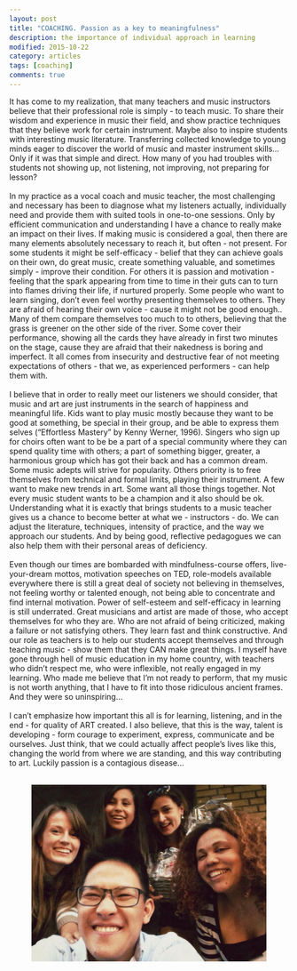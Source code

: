 ```yaml
---
layout: post
title: "COACHING. Passion as a key to meaningfulness"
description: the importance of individual approach in learning
modified: 2015-10-22
category: articles
tags: [coaching]
comments: true
---
```

<p align="justify">

It has come to my realization, that many teachers and music instructors believe that their professional role is simply - to teach music. To share their wisdom and experience in music their field, and show practice techniques that they believe work for certain instrument. Maybe also to inspire students with interesting music literature. Transferring collected knowledge to young minds eager to discover the world of music and master instrument skills… Only if it was that simple and direct. How many of you had troubles with students not showing up, not listening, not improving, not preparing for lesson?
<br><br>
In my practice as a vocal coach and music teacher, the most challenging and necessary has been to diagnose what my listeners actually, individually need and provide them with suited tools in one-to-one sessions. Only by efficient communication and understanding I have a chance to really make an impact on their lives. If making music is considered a goal, then there are many elements absolutely necessary to reach it, but often - not present. For some students it might be self-efficacy - belief that they can achieve goals on their own, do great music, create something valuable, and sometimes simply - improve their condition. For others it is passion and motivation - feeling that the spark appearing from time to time in their guts can to turn into flames driving their life, if nurtured properly. Some people who want to learn singing, don’t even feel worthy presenting themselves to others. They are afraid of hearing their own voice - cause it might not be good enough.. Many of them compare themselves too much to to others, believing that the grass is greener on the other side of the river. Some cover their performance, showing all the cards they have already in first two minutes on the stage, cause they are afraid that their nakedness is boring and imperfect. It all comes from insecurity and destructive fear of not meeting expectations of others - that we, as experienced performers - can help them with.
<br><br>
I believe that in order to really meet our listeners we should consider, that music and art are just instruments in the search of happiness and meaningful life. Kids want to play music mostly because they want to be good at something, be special in their group, and be able to express them selves (“Effortless Mastery” by Kenny Werner, 1996). Singers who sign up for choirs often want to be be a part of a special community where they can spend quality time with others; a part of something bigger, greater, a harmonious group which has got their back and has a common dream. Some music adepts will strive for popularity. Others priority is to free themselves from technical and formal limits, playing their instrument. A few want to make new trends in art. Some want all those things together. Not every music student wants to be a champion and it also should be ok. Understanding what it is exactly that brings students to a music teacher gives us a chance to become better at what we - instructors - do. We can adjust the literature, techniques, intensity of practice, and the way we approach our students. And by being good, reflective pedagogues we can also help them with their personal areas of deficiency.
<br><br>
Even though our times are bombarded with mindfulness-course offers, live-your-dream mottos, motivation speeches on TED, role-models available everywhere there is still a great deal of society not believing in themselves, not feeling worthy or talented enough, not being able to concentrate and find internal motivation. Power of self-esteem and self-efficacy in learning is still underrated. Great musicians and artist are made of those, who accept themselves for who they are. Who are not afraid of being criticized, making a failure or not satisfying others. They learn fast and think constructive. And our role as teachers is to help our students accept themselves and through teaching music - show them that they CAN make great things. I myself have gone through hell of music education in my home country,  with teachers who didn’t respect me, who were inflexible, not really engaged in my learning. Who made me believe that I’m not ready to perform, that my music is not worth anything, that I have to fit into those ridiculous ancient frames. And they were so uninspiring… 
<br><br>
I can’t emphasize how important this all is for learning, listening, and in the end - for quality of ART created. I also believe, that this is the way, talent is developing - form courage to experiment, express, communicate and be ourselves. Just think, that we could actually affect people’s lives like this, changing the world from where we are standing, and this way contributing to art. Luckily passion is a contagious disease…
<br><br>

<figure>
   <img src="/images/odense team.jpg"></a>
</figure><br>